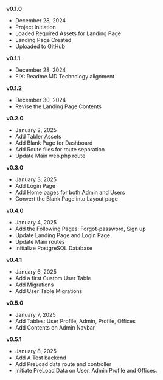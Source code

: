 **v0.1.0**
- December 28, 2024
- Project Initiation
- Loaded Required Assets for Landing Page
- Landing Page Created
- Uploaded to GitHub

**v0.1.1**
- December 28, 2024
- FIX: Readme.MD Technology alignment

**v0.1.2**
- December 30, 2024
- Revise the Landing Page Contents

**v0.2.0**
- January 2, 2025
- Add Tabler Assets
- Add Blank Page for Dashboard
- Add Route files for route separation
- Update Main web.php route


**v0.3.0**
- January 3, 2025
- Add Login Page
- Add Home pages for both Admin and Users
- Convert the Blank Page into Layout page

**v0.4.0**
- January 4, 2025
- Add the Following Pages: Forgot-password, Sign up
- Update Landing Page and Login Page
- Update Main routes
- Initialize PostgreSQL Database

**v0.4.1**
- January 6, 2025
- Add a first Custom User Table
- Add Migrations
- Add User Table Migrations

**v0.5.0**
- January 7, 2025
- Add Tables: User Profile, Admin, Profile, Offices
- Add Contents on Admin Navbar

**v0.5.1**
- January 8, 2025
- Add A Test backend
- Add PreLoad data route and controller
- Initiate PreLoad Data on User, Admin Profile and Offices.
